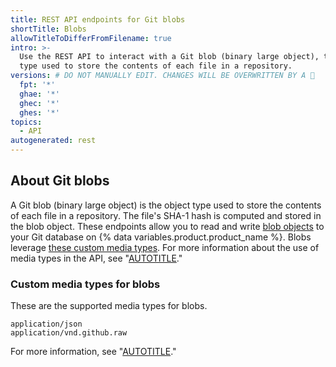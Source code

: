 ```yaml
---
title: REST API endpoints for Git blobs
shortTitle: Blobs
allowTitleToDifferFromFilename: true
intro: >-
  Use the REST API to interact with a Git blob (binary large object), the object
  type used to store the contents of each file in a repository.
versions: # DO NOT MANUALLY EDIT. CHANGES WILL BE OVERWRITTEN BY A 🤖
  fpt: '*'
  ghae: '*'
  ghec: '*'
  ghes: '*'
topics:
  - API
autogenerated: rest
---
```


## About Git blobs

A Git blob (binary large object) is the object type used to store the contents of each file in a repository. The file's SHA-1 hash is computed and stored in the blob object. These endpoints allow you to read and write [blob objects](https://git-scm.com/book/en/v2/Git-Internals-Git-Objects)
to your Git database on {% data variables.product.product_name %}. Blobs leverage [these custom media types](#custom-media-types-for-blobs). For more information about the use of media types in the API, see "[AUTOTITLE](/rest/overview/media-types)."

### Custom media types for blobs

These are the supported media types for blobs.

    application/json
    application/vnd.github.raw

For more information, see "[AUTOTITLE](/rest/overview/media-types)."

<!-- Content after this section is automatically generated -->
